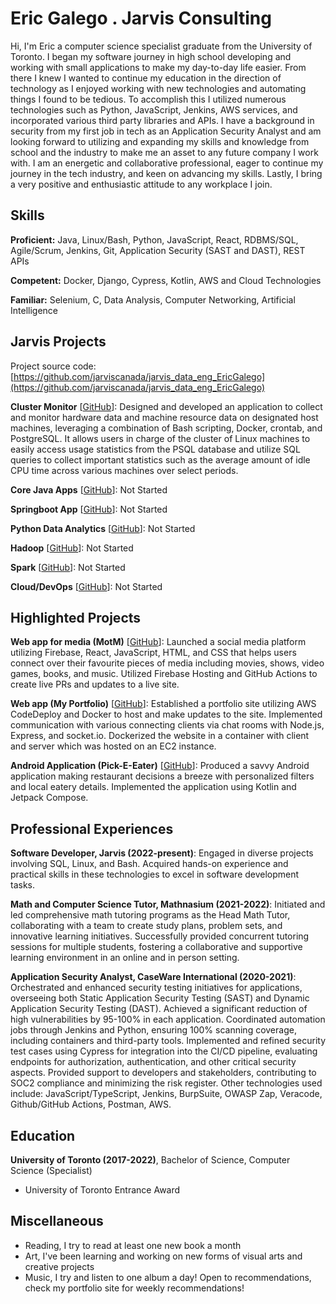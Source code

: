 # Eric Galego . Jarvis Consulting

Hi, I'm Eric a computer science specialist graduate from the University of Toronto. I began my software journey in high school developing and working with small applications to make my day-to-day life easier. From there I knew I wanted to continue my education in the direction of technology as I enjoyed working with new technologies and  automating things I found to be tedious. To accomplish this I utilized numerous technologies such as Python,  JavaScript, Jenkins, AWS services, and incorporated various third party libraries and APIs. I have a background in security from my first job in tech as an Application Security Analyst and am looking forward to utilizing and  expanding my skills and knowledge from school and the industry to make me an asset to any future company I work with. I am an energetic and collaborative professional, eager to continue my journey in the tech industry, and keen on  advancing my skills. Lastly, I bring a very positive and enthusiastic attitude to any workplace I join.


## Skills

**Proficient:** Java, Linux/Bash, Python, JavaScript, React, RDBMS/SQL, Agile/Scrum, Jenkins, Git, Application Security (SAST and DAST), REST APIs

**Competent:** Docker, Django, Cypress, Kotlin, AWS and Cloud Technologies

**Familiar:** Selenium, C, Data Analysis, Computer Networking, Artificial Intelligence

## Jarvis Projects

Project source code: [https://github.com/jarviscanada/jarvis_data_eng_EricGalego](https://github.com/jarviscanada/jarvis_data_eng_EricGalego)


**Cluster Monitor** [[GitHub](https://github.com/jarviscanada/jarvis_data_eng_EricGalego/tree/master/linux_sql)]: Designed and developed an application to collect and monitor hardware data and machine resource data on designated host machines, leveraging a combination of Bash scripting, Docker, crontab, and PostgreSQL. It allows users in  charge of the cluster of Linux machines to easily access usage statistics from the PSQL database and utilize SQL queries to collect important statistics such as the average amount of idle CPU time across various machines over select periods.


**Core Java Apps** [[GitHub](https://github.com/jarviscanada/jarvis_data_eng_EricGalego/tree/master/core_java)]: Not Started

**Springboot App** [[GitHub](https://github.com/jarviscanada/jarvis_data_eng_EricGalego/tree/master/springboot)]: Not Started

**Python Data Analytics** [[GitHub](https://github.com/jarviscanada/jarvis_data_eng_EricGalego/tree/master/python_data_anlytics)]: Not Started

**Hadoop** [[GitHub](https://github.com/jarviscanada/jarvis_data_eng_EricGalego/tree/master/hadoop)]: Not Started

**Spark** [[GitHub](https://github.com/jarviscanada/jarvis_data_eng_EricGalego/tree/master/spark)]: Not Started

**Cloud/DevOps** [[GitHub](https://github.com/jarviscanada/jarvis_data_eng_EricGalego/tree/master/cloud_devops)]: Not Started


## Highlighted Projects
**Web app for media (MotM)** [[GitHub](https://github.com/apps-of-the-millennium/motm)]: Launched a social media platform utilizing Firebase, React, JavaScript, HTML, and CSS that helps users connect  over their favourite pieces of media including movies, shows, video games, books, and music. Utilized Firebase  Hosting and GitHub Actions to create live PRs and updates to a live site.


**Web app (My Portfolio)** [[GitHub](https://github.com/galegoer/my-portfolio)]: Established a portfolio site utilizing AWS CodeDeploy and Docker to host and make updates to the site.  Implemented communication with various connecting clients via chat rooms with Node.js, Express, and socket.io. Dockerized the website in a container with client and server which was hosted on an EC2 instance.


**Android Application (Pick-E-Eater)** [[GitHub](https://github.com/apps-of-the-millennium/Pick-E-Eater)]: Produced a savvy Android application making restaurant decisions a breeze with personalized filters and local eatery details. Implemented the application using Kotlin and Jetpack Compose. 



## Professional Experiences

**Software Developer, Jarvis (2022-present)**: Engaged in diverse projects involving SQL, Linux, and Bash. Acquired hands-on experience and practical skills in these technologies to excel in software development tasks.

**Math and Computer Science Tutor, Mathnasium (2021-2022)**: Initiated and led comprehensive math tutoring programs as the Head Math Tutor, collaborating with a team to create study plans, problem sets, and innovative learning initiatives. Successfully provided concurrent tutoring sessions for multiple students, fostering a collaborative and supportive learning environment in an online and in person setting.

**Application Security Analyst, CaseWare International (2020-2021)**: Orchestrated and enhanced security testing initiatives for applications, overseeing both Static Application Security Testing (SAST) and Dynamic Application Security Testing (DAST). Achieved a significant reduction of high vulnerabilities by 95-100% in each application. Coordinated automation jobs through Jenkins and Python, ensuring 100% scanning coverage, including containers and third-party tools. Implemented and refined security test cases using Cypress for integration into the CI/CD pipeline, evaluating endpoints for authorization, authentication, and other critical security aspects. Provided support to developers and stakeholders, contributing to SOC2 compliance and minimizing the risk register. Other technologies used include: JavaScript/TypeScript, Jenkins, BurpSuite, OWASP Zap, Veracode, Github/GitHub Actions, Postman, AWS.


## Education
**University of Toronto (2017-2022)**, Bachelor of Science, Computer Science (Specialist)
- University of Toronto Entrance Award


## Miscellaneous
- Reading, I try to read at least one new book a month
- Art, I've been learning and working on new forms of visual arts and creative projects
- Music, I try and listen to one album a day! Open to recommendations, check my portfolio site for weekly recommendations!